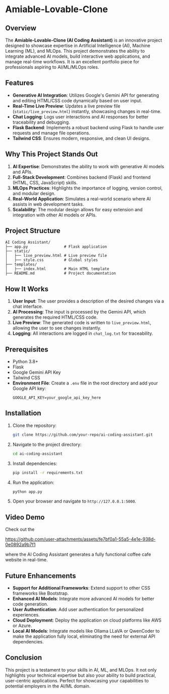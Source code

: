 # Amiable-Lovable-Clone

## Overview
The **Amiable-Lovable-Clone (AI Coding Assistant)** is an innovative project designed to showcase expertise in Artificial Intelligence (AI), Machine Learning (ML), and MLOps. This project demonstrates the ability to integrate advanced AI models, build interactive web applications, and manage real-time workflows. It is an excellent portfolio piece for professionals aspiring to AI/ML/MLOps roles.

## Features
- **Generative AI Integration**: Utilizes Google's Gemini API for generating and editing HTML/CSS code dynamically based on user input.
- **Real-Time Live Preview**: Updates a live preview file (`static/live_preview.html`) instantly, showcasing changes in real-time.
- **Chat Logging**: Logs user interactions and AI responses for better traceability and debugging.
- **Flask Backend**: Implements a robust backend using Flask to handle user requests and manage file operations.
- **Tailwind CSS**: Ensures modern, responsive, and clean UI designs.

## Why This Project Stands Out
1. **AI Expertise**: Demonstrates the ability to work with generative AI models and APIs.
2. **Full-Stack Development**: Combines backend (Flask) and frontend (HTML, CSS, JavaScript) skills.
3. **MLOps Practices**: Highlights the importance of logging, version control, and modular design.
4. **Real-World Application**: Simulates a real-world scenario where AI assists in web development tasks.
5. **Scalability**: The modular design allows for easy extension and integration with other AI models or APIs.

## Project Structure
```
AI Coding Assistant/
├── app.py                # Flask application
├── static/
│   ├── live_preview.html # Live preview file
│   ├── style.css         # Global styles
├── templates/
│   ├── index.html        # Main HTML template
├── README.md             # Project documentation
```

## How It Works
1. **User Input**: The user provides a description of the desired changes via a chat interface.
2. **AI Processing**: The input is processed by the Gemini API, which generates the required HTML/CSS code.
3. **Live Preview**: The generated code is written to `live_preview.html`, allowing the user to see changes instantly.
4. **Logging**: All interactions are logged in `chat_log.txt` for traceability.

## Prerequisites
- Python 3.8+
- Flask
- Google Gemini API Key
- Tailwind CSS
- **Environment File**: Create a `.env` file in the root directory and add your Google API key:
  ```env
  GOOGLE_API_KEY=your_google_api_key_here
  ```


## Installation
1. Clone the repository:
   ```bash
   git clone https://github.com/your-repo/ai-coding-assistant.git
   ```
2. Navigate to the project directory:
   ```bash
   cd ai-coding-assistant
   ```
3. Install dependencies:
   ```bash
   pip install -r requirements.txt
   ```
4. Run the application:
   ```bash
   python app.py
   ```
5. Open your browser and navigate to `http://127.0.0.1:5000`.

## Video Demo

Check out the 

https://github.com/user-attachments/assets/fe7bf0a1-55a5-4e1e-938d-0e0892a9b7f1

 where the AI Coding Assistant generates a fully functional coffee cafe website in real-time.

## Future Enhancements
- **Support for Additional Frameworks**: Extend support to other CSS frameworks like Bootstrap.
- **Enhanced AI Models**: Integrate more advanced AI models for better code generation.
- **User Authentication**: Add user authentication for personalized experiences.
- **Cloud Deployment**: Deploy the application on cloud platforms like AWS or Azure.
- **Local AI Models**: Integrate models like Ollama LLaVA or QwenCoder to make the application fully local, eliminating the need for external API dependencies.

## Conclusion
This project is a testament to your skills in AI, ML, and MLOps. It not only highlights your technical expertise but also your ability to build practical, user-centric applications. Perfect for showcasing your capabilities to potential employers in the AI/ML domain.
